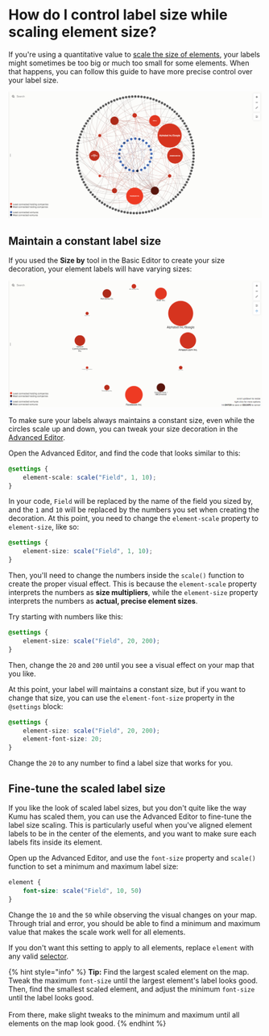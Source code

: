 # How do I control label size while scaling element size?

If you're using a quantitative value to [scale the size of elements](/guides/decorate.md#size-by), your labels might sometimes be too big or much too small for some elements. When that happens, you can follow this guide to have more precise control over your label size.

![font size example](/images/color-size-decorations.png)


## Maintain a constant label size

If you used the **Size by** tool in the Basic Editor to create your size decoration, your element labels will have varying sizes:

![scaled label](/images/scaled-text.png)

To make sure your labels always maintains a constant size, even while the circles scale up and down, you can tweak your size decoration in the [Advanced Editor](/overview/view-editors.md#advanced-editor).

Open the Advanced Editor, and find the code that looks similar to this:

```scss
@settings {
    element-scale: scale("Field", 1, 10);
}
```

In your code, `Field` will be replaced by the name of the field you sized by, and the `1` and `10` will be replaced by the numbers you set when creating the decoration. At this point, you need to change the `element-scale` property to `element-size`, like so:

```scss
@settings {
    element-size: scale("Field", 1, 10);
}
```

Then, you'll need to change the numbers inside the `scale()` function to create the proper visual effect. This is because the `element-scale` property interprets the numbers as **size multipliers**, while the `element-size` property interprets the numbers as **actual, precise element sizes**.

Try starting with numbers like this:

```scss
@settings {
    element-size: scale("Field", 20, 200);
}
```

Then, change the `20` and `200` until you see a visual effect on your map that you like.

At this point, your label will maintains a constant size, but if you want to change that size, you can use the `element-font-size` property in the `@settings` block:

```scss
@settings {
    element-size: scale("Field", 20, 200);
    element-font-size: 20;
}
```

Change the `20` to any number to find a label size that works for you.


## Fine-tune the scaled label size

If you like the look of scaled label sizes, but you don't quite like the way Kumu has scaled them, you can use the Advanced Editor to fine-tune the label size scaling. This is particularly useful when you've aligned element labels to be in the center of the elements, and you want to make sure each labels fits inside its element.

Open up the Advanced Editor, and use the `font-size` property and `scale()` function to set a minimum and maximum label size:

```scss
element {
    font-size: scale("Field", 10, 50)
}
```

Change the `10` and the `50` while observing the visual changes on your map. Through trial and error, you should be able to find a minimum and maximum value that makes the scale work well for all elements.

If you don't want this setting to apply to all elements, replace `element` with any valid [selector](/guides/selectors.md).

{% hint style="info" %}
<b>Tip:</b> Find the largest scaled element on the map. Tweak the maximum <code>font-size</code> until the largest element's label looks good. Then, find the smallest scaled element, and adjust the minimum <code>font-size</code> until the label looks good.<br><br>From there, make slight tweaks to the minimum and maximum until all elements on the map look good.
{% endhint %}



